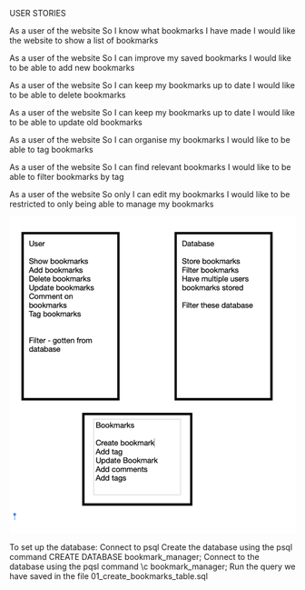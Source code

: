 USER STORIES

As a user of the website
So I know what bookmarks I have made
I would like the website to show a list of bookmarks

As a user of the website
So I can improve my saved bookmarks
I would like to be able to add new bookmarks

As a user of the website
So I can keep my bookmarks up to date
I would like to be able to delete bookmarks

As a user of the website
So I can keep my bookmarks up to date
I would like to be able to update old bookmarks

As a user of the website
So I can organise my bookmarks
I would like to be able to tag bookmarks

As a user of the website
So I can find relevant bookmarks
I would like to be able to filter bookmarks by tag

As a user of the website
So only I can edit my bookmarks
I would like to be restricted to only being able to manage my bookmarks

![domain map](./domain-map.png)

To set up the database:
Connect to psql
Create the database using the psql command CREATE DATABASE bookmark_manager;
Connect to the database using the pqsl command \c bookmark_manager;
Run the query we have saved in the file 01_create_bookmarks_table.sql